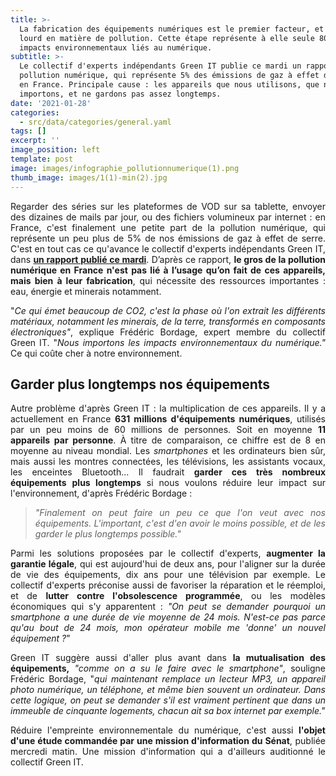 ```yaml
---
title: >-
  La fabrication des équipements numériques est le premier facteur, et le plus
  lourd en matière de pollution. Cette étape représente à elle seule 80% des
  impacts environnementaux liés au numérique.
subtitle: >-
  Le collectif d'experts indépendants Green IT publie ce mardi un rapport sur la
  pollution numérique, qui représente 5% des émissions de gaz à effet de serre
  en France. Principale cause : les appareils que nous utilisons, que nous
  importons, et ne gardons pas assez longtemps.
date: '2021-01-28'
categories:
  - src/data/categories/general.yaml
tags: []
excerpt: ''
image_position: left
template: post
image: images/infographie_pollutionnumerique(1).png
thumb_image: images/1(1)-min(2).jpg
---
```

<div style="text-align: justify">

Regarder des séries sur les plateformes de VOD sur sa tablette, envoyer des dizaines de mails par jour, ou des fichiers volumineux par internet : en France, c'est finalement une petite part de la pollution numérique, qui représente un peu plus de 5% de nos émissions de gaz à effet de serre. C'est en tout cas ce qu'avance le collectif d'experts indépendants Green IT, dans [**un rapport publié ce mardi**](https://www.greenit.fr/impacts-environnementaux-du-numerique-en-france/). D’après ce rapport, **le gros de la pollution numérique en France n'est pas lié à l’usage qu’on fait de ces appareils, mais bien à leur fabrication**, qui nécessite des ressources importantes : eau, énergie et minerais notamment.

"*Ce qui émet beaucoup de CO2, c'est la phase où l'on extrait les
différents matériaux, notamment les minerais, de la terre, transformés
en composants électroniques"*, explique Frédéric Bordage, expert membre du collectif Green IT. "*Nous importons les impacts environnementaux du numérique."* Ce qui coûte cher à notre environnement. 

## Garder plus longtemps nos équipements

Autre problème d'après Green IT : la multiplication de ces appareils. Il y a actuellement en France **631 millions d'équipements numériques**, utilisés par un peu moins de 60 millions de personnes. Soit en moyenne **11 appareils par personne**. À titre de comparaison, ce chiffre est de 8 en moyenne au niveau mondial. Les *smartphones* et les ordinateurs bien sûr, mais aussi les montres connectées, les télévisions, les assistants vocaux, les enceintes Bluetooth... Il faudrait **garder ces très nombreux équipements** **plus longtemps** si nous voulons réduire leur impact sur l'environnement, d'après Frédéric Bordage :

> *"Finalement on peut faire un peu ce que l'on veut avec nos
> équipements. L'important, c'est d'en avoir le moins possible, et de les
> garder le plus longtemps possible."*

Parmi les solutions proposées par le collectif d'experts, **augmenter la garantie légale**, qui est aujourd'hui de deux ans, pour l'aligner sur la durée de vie des équipements, dix ans pour une télévision par exemple. Le collectif d'experts préconise aussi de favoriser la réparation et le réemploi, et
de **lutter contre l'obsolescence programmée**, ou les modèles économiques qui s'y apparentent : *"On peut se demander pourquoi un smartphone a une durée de vie moyenne de 24 mois. N'est-ce pas parce qu'au bout de 24 mois, mon opérateur mobile me 'donne' un nouvel équipement ?*"

Green IT suggère aussi d'aller plus avant dans **la mutualisation des équipements,** *"comme on a su le faire avec le smartphone"*, souligne Frédéric Bordage, "*qui maintenant remplace un lecteur MP3, un appareil photo numérique, un téléphone, et même bien souvent un ordinateur. Dans cette logique, on peut se demander s'il est vraiment pertinent que dans un immeuble de cinquante logements, chacun ait sa box internet par exemple."*

Réduire l'empreinte environnementale du numérique, c'est aussi **l'objet d'une étude commandée par une mission d'information du Sénat**, publiée mercredi matin. Une mission d'information qui a d'ailleurs auditionné le collectif Green IT.

